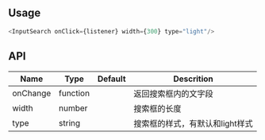 ## Usage
```js
<InputSearch onClick={listener} width={300} type="light"/>
```

## API
|Name       |Type     |Default     |Descrition                    |
|-----------|---------|------------|------------------------------|
|onChange   |function |            |返回搜索框内的文字段                |
|width      |number   |            |搜索框的长度                     |
|type       |string   |            |搜索框的样式，有默认和light样式      |
